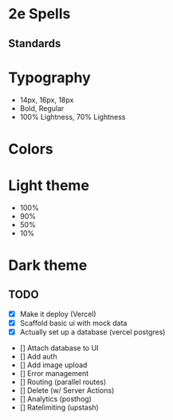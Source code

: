 # 2e Spells

## Standards

# Typography

- 14px, 16px, 18px
- Bold, Regular
- 100% Lightness, 70% Lightness

# Colors

# Light theme

- 100%
- 90%
- 50%
- 10%

# Dark theme

## TODO

- [x] Make it deploy (Vercel)
- [x] Scaffold basic ui with mock data
- [x] Actually set up a database (vercel postgres)
- [] Attach database to UI
- [] Add auth
- [] Add image upload
- [] Error management
- [] Routing (parallel routes)
- [] Delete (w/ Server Actions)
- [] Analytics (posthog)
- [] Ratelimiting (upstash)

